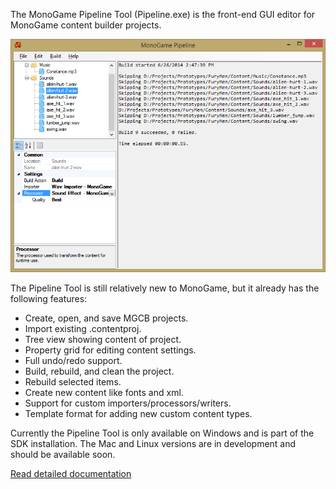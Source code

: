 The MonoGame Pipeline Tool (Pipeline.exe) is the front-end GUI editor for MonoGame content builder projects.

<p align="center">
<img src="images/pipeline.png"/>
</p>

The Pipeline Tool is still relatively new to MonoGame, but it already has the following features:

  * Create, open, and save MGCB projects.
  * Import existing .contentproj.
  * Tree view showing content of project.
  * Property grid for editing content settings.
  * Full undo/redo support.
  * Build, rebuild, and clean the project.
  * Rebuild selected items.
  * Create new content like fonts and xml.
  * Support for custom importers/processors/writers.
  * Template format for adding new custom content types.

Currently the Pipeline Tool is only available on Windows and is part of the SDK installation.  The Mac and Linux versions are in development and should be available soon.

[Read detailed documentation](using_pipeline_tool.md)

